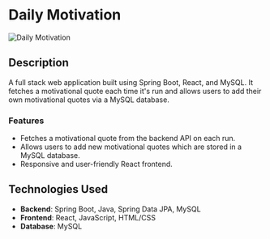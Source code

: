 # Daily Motivation

![Daily Motivation]([link-to-your-logo-or-image.png](https://cdn3.geckoandfly.com/wp-content/uploads/2016/01/jack-ma-quotes01-830x467.jpg))

## Description
 A full stack web application built using Spring Boot, React, and MySQL. It fetches a motivational quote each time it's run and allows users to add their own motivational quotes via a MySQL database.

### Features
- Fetches a motivational quote from the backend API on each run.
- Allows users to add new motivational quotes which are stored in a MySQL database.
- Responsive and user-friendly React frontend.

## Technologies Used
- **Backend**: Spring Boot, Java, Spring Data JPA, MySQL
- **Frontend**: React, JavaScript, HTML/CSS
- **Database**: MySQL









